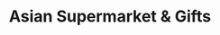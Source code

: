 ---
title: "Asian Supermarket & Gifts"
url: /whitehall/asian-supermarket-und-gifts/
shop: Supermarkt
---